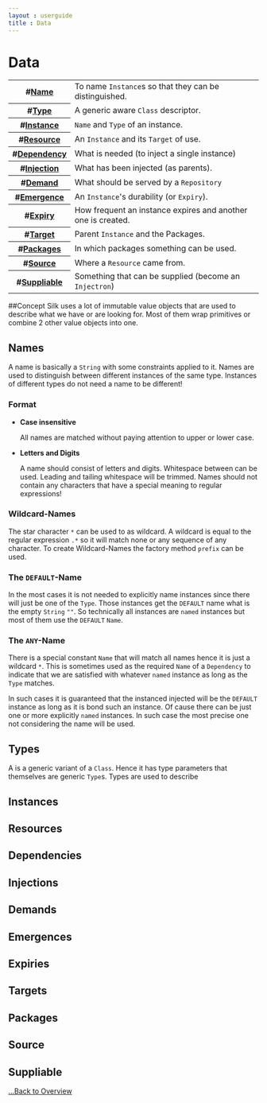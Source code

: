 ```yaml
---
layout : userguide
title : Data
---
```

# Data

<table class='toc'>
	<tr><th>#<a href="#Name">Name</a></th><td>To name <code>Instance</code>s so that they can be distinguished.</td></tr>
	<tr><th>#<a href="#Type">Type</a></th><td>A generic aware <code>Class</code> descriptor.</td></tr>
	<tr><th>#<a href="#Instance">Instance</a></th><td><code>Name</code> and <code>Type</code> of an instance.</td></tr>
	<tr><th>#<a href="#Resource">Resource</a></th><td>An <code>Instance</code> and its <code>Target</code> of use.</td></tr>
	<tr><th>#<a href="#Dependency">Dependency</a></th><td>What is needed (to inject a single instance)</td></tr>
	<tr><th>#<a href="#Injection">Injection</a></th><td>What has been injected (as parents).</td></tr>
	<tr><th>#<a href="#Demand">Demand</a></th><td>What should be served by a <code>Repository</code></td></tr>
	<tr><th>#<a href="#Emergence">Emergence</a></th><td>An <code>Instance</code>'s durability (or <code>Expiry</code>).</td></tr>
	<tr><th>#<a href="#Expiry">Expiry</a></th><td>How frequent an instance expires and another one is created.</td></tr>
	<tr><th>#<a href="#Target">Target</a></th><td>Parent <code>Instance</code> and the <cpde>Packages</code>.</td></tr>
	<tr><th>#<a href="#Packages">Packages</a></th><td>In which packages something can be used.</td></tr>
	<tr><th>#<a href="#Source">Source</a></th><td>Where a <code>Resource</code> came from.</td></tr>
	<tr><th>#<a href="#Suppliable">Suppliable</a></th><td>Something that can be supplied (become an <code>Injectron</code>)</td></tr>
</table>

##Concept
Silk uses a lot of immutable value objects that are used to describe what we have or are looking for. 
Most of them wrap primitives or combine 2 other value objects into one.

## <a id="Name"></a>Names
A name is basically a `String` with some constraints applied to it. 
Names are used to distinguish between different instances of the same type. 
Instances of different types do not need a name to be different! 
 

### Format
- **Case insensitive** 

	All names are matched without paying attention to upper or lower case. 
- **Letters and Digits**

	A name should consist of letters and digits. Whitespace between can be used. Leading and tailing whitespace will be trimmed. 
	Names should not contain any characters that have a special meaning to regular expressions!

### Wildcard-Names
The star character `*` can be used to as wildcard. A wildcard is equal to the regular expression `.*` so it will match none or any sequence of any character.
To create Wildcard-Names the factory method `prefix` can be used.

### The `DEFAULT`-Name
In the most cases it is not needed to explicitly name instances since there will just be one of the `Type`. 
Those instances get the `DEFAULT` name what is the empty `String` `""`. 
So technically all instances are `named` instances but most of them use the `DEFAULT` `Name`.

### The `ANY`-Name 
There is a special constant `Name` that will match all names hence it is just a wildcard `*`. This is
sometimes used as the required `Name` of a `Dependency` to indicate that we are satisfied with whatever `named` instance as long as the `Type` matches.

In such cases it is guaranteed that the instanced injected will be the `DEFAULT` instance as long as it is bond such an instance.
Of cause there can be just one or more explicitly `named` instances. In such case the most precise one not considering the name will be used.  

## <a id="Type"></a>Types
A is a generic variant of a `Class`. Hence it has type parameters that themselves are generic `Type`s. Types are used to describe 

## <a id="Instance"></a>Instances
## <a id="Resource"></a>Resources
## <a id="Dependency"></a>Dependencies
## <a id="Injection"></a>Injections
## <a id="Demand"></a>Demands
## <a id="Emergence"></a>Emergences
## <a id="Expiry"></a>Expiries
## <a id="Target"></a>Targets
## <a id="Packages"></a>Packages
## <a id="Source"></a>Source
## <a id="Suppliable"></a>Suppliable

 <a class='next' href="/silk/userguide/">...Back to Overview</a>